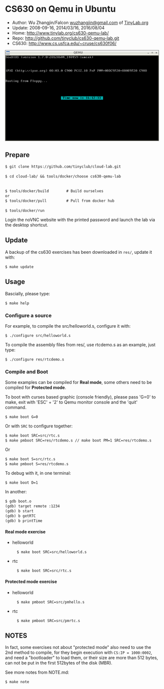 # CS630 on Qemu in Ubuntu

- Author: Wu Zhangjin/Falcon <wuzhangjin@gmail.com> of [TinyLab.org](http://tinylab.org)
- Update: 2008-09-16, 2014/03/16, 2016/08/04
- Home: <http://www.tinylab.org/cs630-qemu-lab/>
- Repo: <http://github.com/tinyclub/cs630-qemu-lab.git>
- CS630: <http://www.cs.usfca.edu/~cruse/cs630f06/>

[![CS630 Qemu Lab Usage](doc/cs630-qemu-pmrtc.png)](http://showdesk.io/2017-03-18-15-21-20-cs630-qemu-lab-usage-00-03-33/)

## Prepare

    $ git clone https://github.com/tinyclub/cloud-lab.git

    $ cd cloud-lab/ && tools/docker/choose cs630-qemu-lab


    $ tools/docker/build        # Build ourselves
    or
    $ tools/docker/pull         # Pull from docker hub

    $ tools/docker/run

Login the noVNC website with the printed password and launch the lab via the
desktop shortcut.

## Update

A backup of the cs630 exercises has been downloaded in `res/`, update it with:

    $ make update

## Usage

Bascially, please type:

    $ make help

### Configure a source

For example, to compile the src/helloworld.s, configure it with:

    $ ./configure src/helloworld.s

To compile the assembly files from res/, use rtcdemo.s as an example, just
type:

    $ ./configure res/rtcdemo.s

### Compile and Boot

Some examples can be compiled for **Real mode**, some others need to be
compiled for **Protected mode**.

To boot with curses based graphic (console friendly), please pass 'G=0' to
make, exit with 'ESC' + '2' to Qemu monitor console and the 'quit' command.

    $ make boot G=0

Or with `SRC` to configure together:

    $ make boot SRC=src/rtc.s
    $ make pmboot SRC=res/rtcdemo.s // make boot PM=1 SRC=res/rtcdemo.s

Or

    $ make boot S=src/rtc.s
    $ make pmboot S=res/rtcdemo.s

To debug with it, in one terminal:

    $ make boot D=1

In another:

    $ gdb boot.o
    (gdb) target remote :1234
    (gdb) b start
    (gdb) b getRTC
    (gdb) b printTime

#### **Real mode** exercise

- helloworld

        $ make boot SRC=src/helloworld.s

- rtc

        $ make boot SRC=src/rtc.s

#### **Protected mode** exercise

- helloworld

        $ make pmboot SRC=src/pmhello.s

- rtc

        $ make pmboot SRC=src/pmrtc.s

## NOTES

In fact, some exercises not about "protected mode" also need to use the
2nd method to compile, for they begin execution with `CS:IP = 1000:0002`, and
need a "bootloader" to load them, or their size are more than 512 bytes, can
not be put in the first 512bytes of the disk (MBR).

See more notes from NOTE.md:

    $ make note
